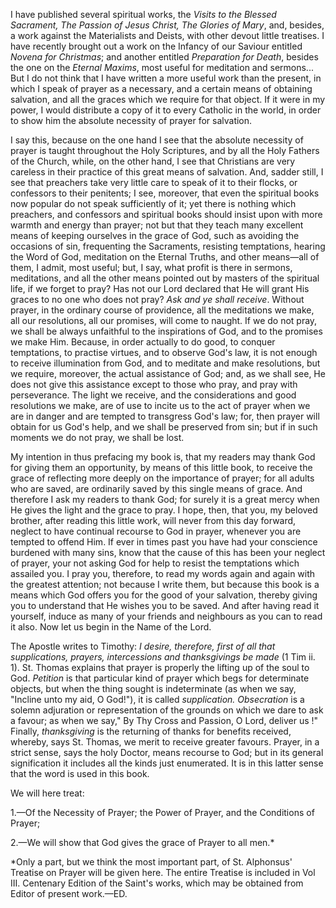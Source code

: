 
I have published several spiritual works, the *Visits to the Blessed Sacrament, The Passion of Jesus Christ, The Glories of Mary*, and, besides, a work against the Materialists and Deists, with other devout little treatises. I have recently brought out a work on the Infancy of our Saviour entitled *Novena for Christmas*; and another entitled *Preparation for Death*, besides the one on the *Eternal Maxims*, most useful for meditation and sermons... But I do not think that I have written a more useful work than the present, in which I speak of prayer as a necessary, and a certain means of obtaining salvation, and all the graces which we require for that object. If it were in my power, I would distribute a copy of it to every Catholic in the world, in order to show him the absolute necessity of prayer for salvation.

I say this, because on the one hand I see that the absolute necessity of prayer is taught throughout the Holy Scriptures, and by all the Holy Fathers of the Church, while, on the other hand, I see that Christians are very careless in their practice of this great means of salvation. And, sadder still, I see that preachers take very little care to speak of it to their flocks, or confessors to their penitents; I see, moreover, that even the spiritual books now popular do not speak sufficiently of it; yet there is nothing which preachers, and confessors and spiritual books should insist upon with more warmth and energy than prayer; not but that they teach many excellent means of keeping ourselves in the grace of God, such as avoiding the occasions of sin, frequenting the Sacraments, resisting temptations, hearing the Word of God, meditation on the Eternal Truths, and other means—all of them, I admit, most useful; but, I say, what profit is there in sermons, meditations, and all the other means pointed out by masters of the spiritual life, if we forget to pray? Has not our Lord declared that He will grant His graces to no one who does not pray? *Ask and ye shall receive*. Without prayer, in the ordinary course of providence, all the meditations we make, all our resolutions, all our promises, will come to naught. If we do not pray, we shall be always unfaithful to the inspirations of God, and to the promises we make Him. Because, in order actually to do good, to conquer temptations, to practise virtues, and to observe God\'s law, it is not enough to receive illumination from God, and to meditate and make resolutions, but we require, moreover, the actual assistance of God; and, as we shall see, He does not give this assistance except to those who pray, and pray with perseverance. The light we receive, and the considerations and good resolutions we make, are of use to incite us to the act of prayer when we are in danger and are tempted to transgress God\'s law; for, then prayer will obtain for us God\'s help, and we shall be preserved from sin; but if in such moments we do not pray, we shall be lost.

My intention in thus prefacing my book is, that my readers may thank God for giving them an opportunity, by means of this little book, to receive the grace of reflecting more deeply on the importance of prayer; for all adults who are saved, are ordinarily saved by this single means of grace. And therefore I ask my readers to thank God; for surely it is a great mercy when He gives the light and the grace to pray. I hope, then, that you, my beloved brother, after reading this little work, will never from this day forward, neglect to have continual recourse to God in prayer, whenever you are tempted to offend Him. If ever in times past you have had your conscience burdened with many sins, know that the cause of this has been your neglect of prayer, your not asking God for help to resist the temptations which assailed you. I pray you, therefore, to read my words again and again with the greatest attention; not because I write them, but because this book is a means which God offers you for the good of your salvation, thereby giving you to understand that He wishes you to be saved. And after having read it yourself, induce as many of your friends and neighbours as you can to read it also. Now let us begin in the Name of the Lord.

The Apostle writes to Timothy: *I desire, therefore, first of all that supplications, prayers, intercessions and thanksgivings be made* (1 Tim ii. 1). St. Thomas explains that prayer is properly the lifting up of the soul to God. *Petition* is that particular kind of prayer which begs for determinate objects, but when the thing sought is indeterminate (as when we say, \"Incline unto my aid, O God!\"), it is called *supplication. Obsecration* is a solemn adjuration or representation of the grounds on which we dare to ask a favour; as when we say,\" By Thy Cross and Passion, O Lord, deliver us !\" Finally, *thanksgiving* is the returning of thanks for benefits received, whereby, says St. Thomas, we merit to receive greater favours. Prayer, in a strict sense, says the holy Doctor, means recourse to God; but in its general signification it includes all the kinds just enumerated. It is in this latter sense that the word is used in this book.

We will here treat:

1.—Of the Necessity of Prayer; the Power of Prayer, and the Conditions of Prayer;

2.—We will show that God gives the grace of Prayer to all men.\*

\*Only a part, but we think the most important part, of St. Alphonsus\' Treatise on Prayer will be given here. The entire Treatise is included in Vol III. Centenary Edition of the Saint\'s works, which may be obtained from Editor of present work.—ED.

